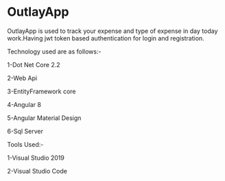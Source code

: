 # OutlayApp
OutlayApp is used to track your expense and type of expense in day today work.Having jwt token based authentication for login and registration.

Technology used are as follows:-

1-Dot Net Core 2.2

2-Web Api

3-EntityFramework core

4-Angular 8

5-Angular Material Design

6-Sql Server

Tools Used:-

1-Visual Studio 2019

2-Visual Studio Code
